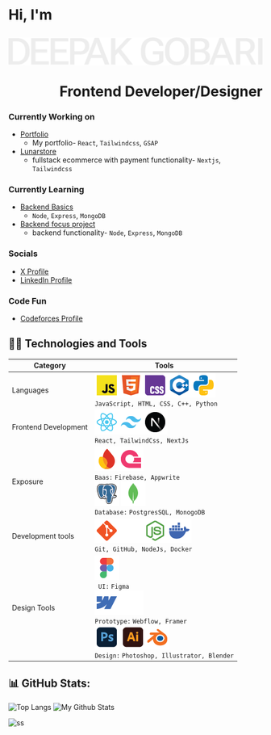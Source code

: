 <h1 >
<div >Hi, I'm</div>
<div >

![](__svg/deepak-gobari.svg) </div>
<div align="right">Frontend Developer/Designer</div>
</h1>


### Currently Working on
- [Portfolio](https://github.com/mintdexdev/portfolio)
  - My portfolio- `React`, `Tailwindcss`, `GSAP`
- [Lunarstore](https://github.com/mintdexdev/lunarstore)
  - fullstack ecommerce with payment functionality- `Nextjs`, `Tailwindcss`

### Currently Learning 
- [Backend Basics](https://github.com/mintdexdev/learn_backend.git)
  - `Node`, `Express`, `MongoDB`
- [Backend focus project](https://github.com/mintdexdev/videotube-backend.git)
  - backend functionality- `Node`, `Express`, `MongoDB`

### Socials
- [X Profile](https://x.com/mintdexdev)
- [LinkedIn Profile](https://www.linkedin.com/in/mintdexdev/)

### Code Fun
- [Codeforces Profile](https://codeforces.com/profile/dexz01)

## 👨‍💻 Technologies and Tools
| Category            | Tools           |
|---------------------|-----------------|
| Languages           | ![](icons/javascript.png)![](icons/html.png)![](icons/css.png)![](icons/cpp.png)![](icons/python.png) <br/> `JavaScript, HTML, CSS, C++, Python`|
| Frontend Development| ![](icons/reactjs.png)![](icons/tailwindcss.png)![](icons/nextjs.png) <br/> `React, TailwindCss, NextJs` |
| Exposure            | ![](icons/firebase.png)![](icons/appwrite.png)  <br/> `Baas:` `Firebase, Appwrite`  <br/> ![](icons/postgresql.png) ![](icons/mongodb.png) <br/> `Database:` `PostgresSQL, MonogoDB`|
| Development tools   | ![](icons/git.png)![](icons/github.png)![](icons/nodejs.png)![](icons/docker.png) <br/> `Git, GitHub, NodeJs, Docker`|
| Design Tools        | ![](icons/figma.png) <br/> ` UI:` `Figma` <br/> ![](icons/webflow.png)![](icons/framer.png) <br/> `Prototype:` `Webflow, Framer` <br/>![](icons/photoshop.png) ![](icons/illustrator.png)![](icons/blender.png) <br/> `Design:` `Photoshop, Illustrator, Blender`|


## 📊 GitHub Stats:
![Top Langs](https://github-readme-stats.vercel.app/api/top-langs/?username=mintdexdev&layout=donut&theme=dark) 
![My Github Stats](https://github-readme-stats.vercel.app/api?username=mintdexdev&show_icons=true&theme=dark&hide_rank=true&line_height=33&hide_title=true)
 
![ss](https://github-profile-trophy.vercel.app/?username=mintdexdev)